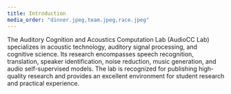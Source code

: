 ```yaml
---
title: Introduction
media_order: "dinner.jpeg,team.jpeg,race.jpeg"
---
```



The Auditory Cognition and Acoustics Computation Lab (AudioCC Lab) specializes in acoustic technology, auditory signal processing, and cognitive science. Its research encompasses speech recognition, translation, speaker identification, noise reduction, music generation, and audio self-supervised models. The lab is recognized for publishing high-quality research and provides an excellent environment for student research and practical experience.
